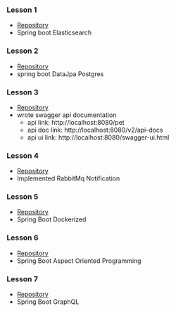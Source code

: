 ### Lesson 1
- [Repository](spring-elasticsearch)
- Spring boot Elasticsearch

### Lesson 2
- [Repository](spring-datajpa-postgres)
- spring boot DataJpa Postgres

### Lesson 3
- [Repository](swagger-api-doc)
- wrote swagger api documentation
  - api link: http://localhost:8080/pet
  - api doc link: http://localhost:8080/v2/api-docs
  - api ui link: http://localhost:8080/swagger-ui.html
  
### Lesson 4
- [Repository](spring-boot-rabbitmq)
- Implemented RabbitMq Notification
  
### Lesson 5
- [Repository](spring-boot-dockerization)
- Spring Boot Dockerized  

### Lesson 6
- [Repository](spring-boot-aop)
- Spring Boot Aspect Oriented Programming

### Lesson 7
- [Repository](spring-boot-graphql)
- Spring Boot GraphQL